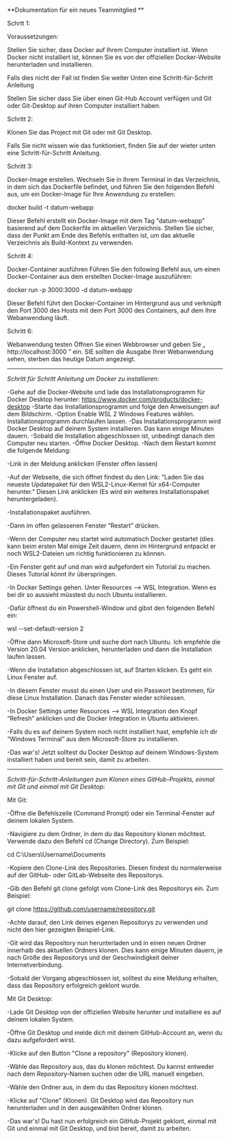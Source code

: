 **Dokumentation für ein neues Teammitglied
**

Schrtt 1:

Voraussetzungen:

Stellen Sie sicher, dass Docker auf Ihrem Computer installiert ist. Wenn Docker nicht installiert ist, können Sie es von der offiziellen Docker-Website herunterladen und installieren.

Falls dies nicht der Fall ist finden Sie weiter Unten eine Schritt-für-Schritt Anleitung

Stellen Sie sicher dass Sie über einen Git-Hub Account verfügen und Git oder Git-Desktop auf ihren Computer installiert haben.

Schritt 2:

Klonen Sie das Project mit Git oder mit Git Desktop.

Falls Sie nicht wissen wie das funktioniert, finden Sie auf der wieter unten eine Schritt-für-Schritt Anleitung.

Schritt 3: 

Docker-Image erstellen. Wechseln Sie in Ihrem Terminal in das Verzeichnis, in dem sich das Dockerfile befindet, und führen Sie den folgenden Befehl aus, um ein Docker-Image für Ihre Anwendung zu erstellen:

docker build -t datum-webapp

Dieser Befehl erstellt ein Docker-Image mit dem Tag "datum-webapp" basierend auf dem Dockerfile im aktuellen Verzeichnis. Stellen Sie sicher, dass der Punkt am Ende des Befehls enthalten ist, um das aktuelle Verzeichnis als Build-Kontext zu verwenden.

Schritt 4:

Docker-Container ausführen Führen Sie den following Befehl aus, um einen Docker-Container aus dem erstellten Docker-Image auszuführen:

docker run -p 3000:3000 -d datum-webapp

Dieser Befehl führt den Docker-Container im Hintergrund aus und verknüpft den Port 3000 des Hosts mit dem Port 3000 des Containers, auf dem Ihre Webanwendung läuft.

Schritt 6:

Webanwendung testen Öffnen Sie einen Webbrowser und geben Sie „ http://localhost:3000 “ ein. SIE sollten die Ausgabe Ihrer Webanwendung sehen, sterben das heutige Datum angezeigt.

**************************************************************************************************************

*Schritt für Schritt Anleitung um Docker zu installieren:*

-Gehe auf die Docker-Website und lade das Installationsprogramm für Docker Desktop herunter: https://www.docker.com/products/docker-desktop
-Starte das Installationsprogramm und folge den Anweisungen auf dem Bildschirm.
-Option Enable WSL 2 Windows Features wählen. Installationsprogramm durchlaufen lassen.
-Das Installationsprogramm wird Docker Desktop auf deinem System installieren. Das kann einige Minuten dauern.
-Sobald die Installation abgeschlossen ist, unbedingt danach den Computer neu starten. 
-Öffne Docker Desktop.
-Nach dem Restart kommt die folgende Meldung:
 
-Link in der Meldung anklicken (Fenster offen lassen)

-Auf der Webseite, die sich öffnet findest du den Link: ”Laden Sie das neueste Updatepaket für den WSL2-Linux-Kernel für x64-Computer herunter.” Diesen Link anklicken (Es wird ein weiteres Installationspaket heruntergeladen).

-Installationspaket ausführen.

-Dann im offen gelassenen Fenster “Restart” drücken.

-Wenn der Computer neu startet wird automatisch Docker gestartet (dies kann beim ersten Mal einige Zeit dauern, denn im Hintergrund entpackt er noch WSL2-Dateien um richtig funktionieren zu können.

-Ein Fenster geht auf und man wird aufgefordert ein Tutorial zu machen. Dieses Tutorial könnt ihr überspringen.

-In Docker Settings gehen. Unter Resources —> WSL Integration. Wenn es bei dir so aussieht müsstest du noch Ubuntu installieren.

-Dafür öffnest du ein Powershell-Window und gibst den folgenden Befehl ein: 

wsl --set-default-version 2

-Öffne dann Microsoft-Store und suche dort nach Ubuntu. Ich empfehle die Version 20.04 Version anklicken, herunterladen und dann die Installation laufen lassen.

-Wenn die Installation abgeschlossen ist, auf Starten klicken. Es geht ein Linux Fenster auf.

-In diesem Fenster musst du einen User und ein Passwort bestimmen, für diese Linux Installation. Danach das Fenster wieder schliessen.

-In Docker Settings unter Resources —> WSL Integration den Knopf “Refresh” anklicken und die Docker Integration in Ubuntu aktivieren.

-Falls du es auf deinem System noch nicht installiert hast, empfehle ich dir “Windows Terminal” aus dem Microsoft-Store zu installieren.

-Das war's! Jetzt solltest du Docker Desktop auf deinem Windows-System installiert haben und bereit sein, damit zu arbeiten.


**************************************************************************************************************

 *Schritt-für-Schritt-Anleitungen zum Klonen eines GitHub-Projekts, einmal mit Git und einmal mit Git Desktop:*
 
Mit Git:

-Öffne die Befehlszeile (Command Prompt) oder ein Terminal-Fenster auf deinem lokalen System.

-Navigiere zu dem Ordner, in dem du das Repository klonen möchtest. Verwende dazu den Befehl cd (Change Directory). Zum Beispiel:

cd C:\Users\Username\Documents

-Kopiere den Clone-Link des Repositories. Diesen findest du normalerweise auf der GitHub- oder GitLab-Webseite des Repositorys.

-Gib den Befehl git clone gefolgt vom Clone-Link des Repositorys ein. Zum Beispiel:

git clone https://github.com/username/repository.git

-Achte darauf, den Link deines eigenen Repositorys zu verwenden und nicht den hier gezeigten Beispiel-Link.

-Git wird das Repository nun herunterladen und in einen neuen Ordner innerhalb des aktuellen Ordners klonen. Dies kann einige Minuten dauern, je nach Größe des Repositorys und der Geschwindigkeit deiner Internetverbindung.

-Sobald der Vorgang abgeschlossen ist, solltest du eine Meldung erhalten, dass das Repository erfolgreich geklont wurde.

Mit Git Desktop:

-Lade Git Desktop von der offiziellen Website herunter und installiere es auf deinem lokalen System.

-Öffne Git Desktop und melde dich mit deinem GitHub-Account an, wenn du dazu aufgefordert wirst.

-Klicke auf den Button "Clone a repository" (Repository klonen).

-Wähle das Repository aus, das du klonen möchtest. Du kannst entweder nach dem Repository-Namen suchen oder die URL manuell eingeben.

-Wähle den Ordner aus, in dem du das Repository klonen möchtest.

-Klicke auf "Clone" (Klonen). Git Desktop wird das Repository nun herunterladen und in den ausgewählten Ordner klonen.

-Das war's! Du hast nun erfolgreich ein GitHub-Projekt geklont, einmal mit Git und einmal mit Git Desktop, und bist bereit, damit zu arbeiten.
